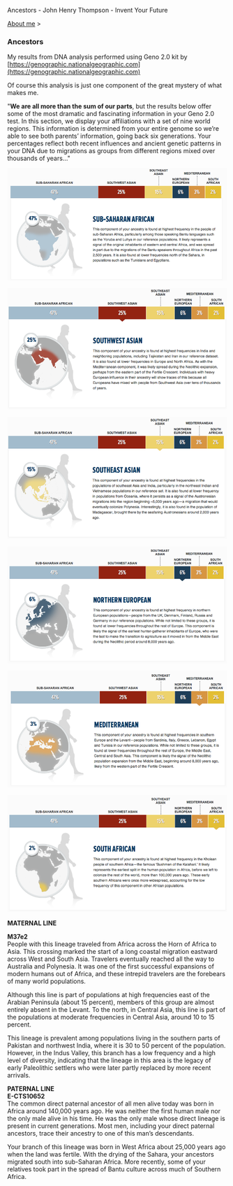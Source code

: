 Ancestors - John Henry Thompson - Invent Your Future   
    

[About me](../home.md)‎ > ‎

### Ancestors

My results from DNA analysis performed using Geno 2.0 kit by [https://genographic.nationalgeographic.com](https://genographic.nationalgeographic.com)

Of course this analysis is just one component of the great mystery of what makes me.

"**We are all more than the sum of our parts**, but the results below offer some of the most dramatic and fascinating information in your Geno 2.0 test. In this section, we display your affiliations with a set of nine world regions. This information is determined from your entire genome so we’re able to see both parents’ information, going back six generations. Your percentages reflect both recent influences and ancient genetic patterns in your DNA due to migrations as groups from different regions mixed over thousands of years..."  

  

[![](../_/rsrc/1481644369787/home/who-am-i/who-am-i-47.png)](http://www.johnhenrythompson.com/home/who-am-i/who-am-i-47.png?attredirects=0)  
  

[![](../_/rsrc/1481644369787/home/who-am-i/who-am-i-25.png)](http://www.johnhenrythompson.com/home/who-am-i/who-am-i-25.png?attredirects=0)  
  

[![](../_/rsrc/1481644369787/home/who-am-i/who-am-i-15.png)](http://www.johnhenrythompson.com/home/who-am-i/who-am-i-15.png?attredirects=0)  
  

[![](../_/rsrc/1481644369787/home/who-am-i/who-am-i-06.png)](http://www.johnhenrythompson.com/home/who-am-i/who-am-i-06.png?attredirects=0)  
  

[![](../_/rsrc/1481644369787/home/who-am-i/who-am-i-03.png)](http://www.johnhenrythompson.com/home/who-am-i/who-am-i-03.png?attredirects=0)  
  

[![](../_/rsrc/1481644369787/home/who-am-i/who-am-i-02.png)](http://www.johnhenrythompson.com/home/who-am-i/who-am-i-02.png?attredirects=0)  
  
**MATERNAL LINE**  

**M37e2**  
People with this lineage traveled from Africa across the Horn of Africa to Asia. This crossing marked the start of a long coastal migration eastward across West and South Asia. Travelers eventually reached all the way to Australia and Polynesia. It was one of the first successful expansions of modern humans out of Africa, and these intrepid travelers are the forebears of many world populations.  
  
Although this line is part of populations at high frequencies east of the Arabian Peninsula (about 15 percent), members of this group are almost entirely absent in the Levant. To the north, in Central Asia, this line is part of the populations at moderate frequencies in Central Asia, around 10 to 15 percent.  
  
This lineage is prevalent among populations living in the southern parts of Pakistan and northwest India, where it is 30 to 50 percent of the population. However, in the Indus Valley, this branch has a low frequency and a high level of diversity, indicating that the lineage in this area is the legacy of early Paleolithic settlers who were later partly replaced by more recent arrivals.  
  
**PATERNAL LINE  
E-CTS10652**  
The common direct paternal ancestor of all men alive today was born in Africa around 140,000 years ago. He was neither the first human male nor the only male alive in his time. He was the only male whose direct lineage is present in current generations. Most men, including your direct paternal ancestors, trace their ancestry to one of this man’s descendants.  
  
Your branch of this lineage was born in West Africa about 25,000 years ago when the land was fertile. With the drying of the Sahara, your ancestors migrated south into sub-Saharan Africa. More recently, some of your relatives took part in the spread of Bantu culture across much of Southern Africa.  
  
  
  
  

